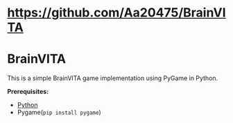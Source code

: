 # https://github.com/Aa20475/BrainVITA 

# BrainVITA

This is a simple BrainVITA game implementation using PyGame in Python.



<b>Prerequisites:</b>

<ul>
  <li><a href="https://www.python.org/">Python</a></li>
  <li>Pygame(<code>pip install pygame</code>)</li>
</ul>


